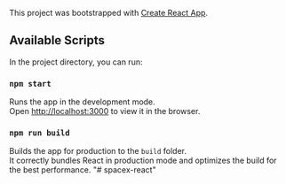 This project was bootstrapped with [Create React App](https://github.com/facebook/create-react-app).
## Available Scripts
In the project directory, you can run:
### `npm start`
Runs the app in the development mode.<br>
Open [http://localhost:3000](http://localhost:3000) to view it in the browser.
### `npm run build`
Builds the app for production to the `build` folder.<br>
It correctly bundles React in production mode and optimizes the build for the best performance.
"# spacex-react" 
